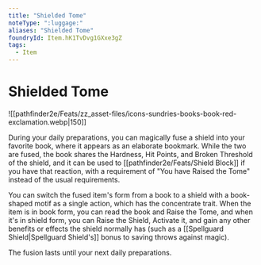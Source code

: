 ```yaml
---
title: "Shielded Tome"
noteType: ":luggage:"
aliases: "Shielded Tome"
foundryId: Item.hK1TvDvg1GXxe3gZ
tags:
  - Item
---
```


# Shielded Tome
![[pathfinder2e/Feats/zz_asset-files/icons-sundries-books-book-red-exclamation.webp|150]]

During your daily preparations, you can magically fuse a shield into your favorite book, where it appears as an elaborate bookmark. While the two are fused, the book shares the Hardness, Hit Points, and Broken Threshold of the shield, and it can be used to [[pathfinder2e/Feats/Shield Block]] if you have that reaction, with a requirement of "You have Raised the Tome" instead of the usual requirements.

You can switch the fused item's form from a book to a shield with a book-shaped motif as a single action, which has the concentrate trait. When the item is in book form, you can read the book and Raise the Tome, and when it's in shield form, you can Raise the Shield, Activate it, and gain any other benefits or effects the shield normally has (such as a [[Spellguard Shield|Spellguard Shield's]] bonus to saving throws against magic).

The fusion lasts until your next daily preparations.
